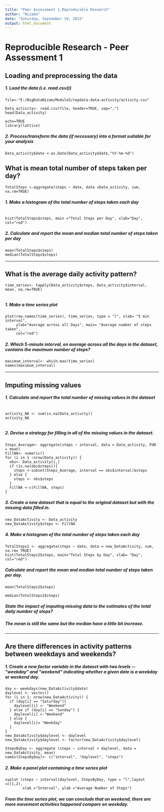 ```yaml
---
title: "Peer Assessment 1_Reproducible Research"
author: "Nizamo"
date: "Saturday, September 19, 2015"
output: html_document
---
```


# Reproducible Research - Peer Assessment 1

## Loading and preprocessing the data
##### 1. Load the data (i.e. read.csv())
```{r}
file<-"E:/BigDataNizam/Module5/repdata-data-activity/activity.csv" 

Data_activity<- read.csv(file, header=TRUE, sep=",")
head(Data_activity)

echo=TRUE
library(lattice)

```


##### 2. Process/transform the data (if necessary) into a format suitable for your analysis

```{r}
Data_activity$date <-as.Date(Data_activity$date,"%Y-%m-%d")
```


## What is mean total number of steps taken per day?
```{r}
TotalSteps <-aggregate(steps ~ date, data =Data_activity, sum, na.rm=TRUE)
```

##### 1. Make a histogram of the total number of steps taken each day
```{r}

hist(TotalSteps$steps, main ="Total Steps per Day", xlab="Day", col="red")

```


##### 2. Calculate and report the mean and median total number of steps taken per day
```{r}
mean(TotalSteps$steps)
median(TotalSteps$steps)

```

-----

## What is the average daily activity pattern?
```{r}
time_series<- tapply(Data_activity$steps, Data_activity$interval, mean, na.rm=TRUE)


```

##### 1. Make a time series plot
```{r}
plot(row.names(time_series), time_series, type = "l", xlab= "5 min interval",
     ylab="Average across all Days", main= "Average number of steps taken",
     col="red")
```

##### 2. Which 5-minute interval, on average across all the days in the dataset, contains the maximum number of steps?
```{r}
maximum_interval<- which.max(time_series)
names(maximum_interval)
```


----

## Imputing missing values
##### 1. Calculate and report the total number of missing values in the dataset 
```{r}

activity_NA <- sum(is.na(Data_activity))
activity_NA


```


##### 2. Devise a strategy for filling in all of the missing values in the dataset.

```{r}
Steps_Average<- aggregate(steps ~ interval, data = Data_activity, FUN = mean)
FillNA<- numeric()
for (i in 1 :nrow(Data_activity)) {
  obs<- Data_activity[i,]
  if (is.na(obs$steps)){
    steps <-subset(Steps_Average, interval == obs$interval)$steps
  } else {
    steps <- obs$steps
  }
  FillNA <-c(FillNA, steps)
}

```


##### 3. Create a new dataset that is equal to the original dataset but with the missing data filled in.

```{r}
new_DataActivity <- Data_activity
new_DataActivity$steps <- FillNA

```


##### 4. Make a histogram of the total number of steps taken each day 
```{r}
TotalSteps2 <- aggregate(steps ~ date, data = new_DataActivity, sum, na.rm= TRUE)
hist(TotalSteps2$steps, main="Total Steps by Day", xlab= "Day", col="red")

```

##### Calculate and report the mean and median total number of steps taken per day. 
```{r}
mean(TotalSteps2$steps)

median(TotalSteps2$steps)
```

##### State the impact of imputing missing data to the estimates of the total daily number of steps?
##### The mean is still the same but the median have a little bit increase.


-------

## Are there differences in activity patterns between weekdays and weekends?
##### 1. Create a new factor variable in the dataset with two levels -- "weekday" and "weekend" indicating whether a given date is a weekday or weekend day.


```{r}
day <- weekdays(new_DataActivity$date)
daylevel <- vector()
for (i in 1: nrow(new_DataActivity)) {
  if (day[i] == "Saturday"){
    daylevel[i] <- "Weekend"
  } else if (day[i] == "Sunday") {
    daylevel[i] <-"Weekend"
  } else {
    daylevel[i]= "Weekday"
  }
}
new_DataActivity$daylevel <- daylevel
new_DataActivity$daylevel <- factor(new_DataActivity$daylevel)

StepsByDay <- aggregate (steps ~ interval + daylevel, data = new_DataActivity, mean)
names(StepsByDay)<- c("interval", "daylevel", "steps")

```

##### 2. Make a panel plot containing a time series plot

```{r}
xyplot (steps ~ interval|daylevel, StepsByDay, type = "l",layout =c(1,2),
        xlab ="Interval", ylab ="Average Number of Steps")

```

##### From the time series plot, we can conclude that on weekend, there are more movement activities happened compare on weekday.
